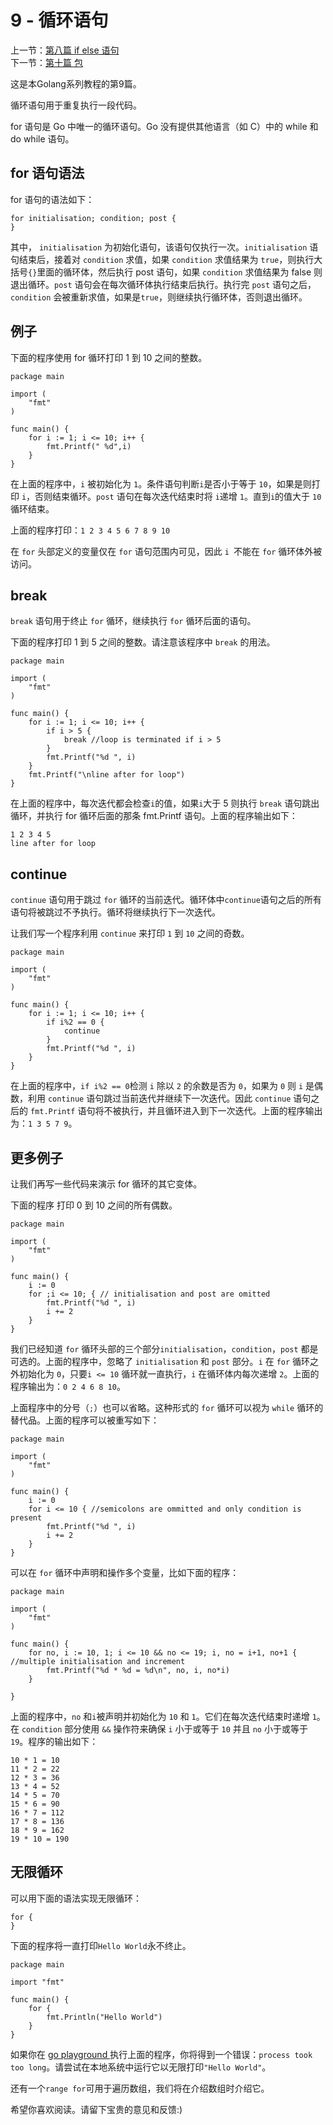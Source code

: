 9 - 循环语句  
========================

上一节：[第八篇 if else 语句](/docs/golang_tutorial_08.md)   
下一节：[第十篇 包](/docs/golang_tutorial_10.md)  

这是本Golang系列教程的第9篇。  

循环语句用于重复执行一段代码。  

for 语句是 Go 中唯一的循环语句。Go 没有提供其他语言（如 C）中的 while 和 do while 语句。  

## for 语句语法  

for 语句的语法如下：  

```golang
for initialisation; condition; post {  
}
```

其中， `initialisation` 为初始化语句，该语句仅执行一次。`initialisation` 语句结束后，接着对 `condition` 求值，如果 `condition` 求值结果为 `true`，则执行大括号` {} `里面的循环体，然后执行 post 语句，如果 `condition` 求值结果为 false 则退出循环。`post` 语句会在每次循环体执行结束后执行。执行完 `post` 语句之后，`condition` 会被重新求值，如果是`true`，则继续执行循环体，否则退出循环。  

## 例子  

下面的程序使用 for 循环打印 1 到 10 之间的整数。  

```golang
package main

import (  
    "fmt"
)

func main() {  
    for i := 1; i <= 10; i++ {
        fmt.Printf(" %d",i)
    }
}
```

在上面的程序中，`i` 被初始化为 `1`。条件语句判断` i `是否小于等于 `10`，如果是则打印 `i`，否则结束循环。`post` 语句在每次迭代结束时将 `i`递增 `1`。直到`i`的值大于 `10` 循环结束。  

上面的程序打印：`1 2 3 4 5 6 7 8 9 10`  

在 `for` 头部定义的变量仅在 `for` 语句范围内可见，因此 `i `不能在 `for` 循环体外被访问。  

## break  

`break` 语句用于终止 `for` 循环，继续执行 `for` 循环后面的语句。  

下面的程序打印 1 到 5 之间的整数。请注意该程序中 `break` 的用法。  

```golang
package main

import (  
    "fmt"
)

func main() {  
    for i := 1; i <= 10; i++ {
        if i > 5 {
            break //loop is terminated if i > 5
        }
        fmt.Printf("%d ", i)
    }
    fmt.Printf("\nline after for loop")
}
```

在上面的程序中，每次迭代都会检查`i`的值，如果`i`大于 5 则执行 `break` 语句跳出循环，并执行 for 循环后面的那条 fmt.Printf 语句。上面的程序输出如下：  

```golang
1 2 3 4 5  
line after for loop  
```

## continue  

`continue` 语句用于跳过 `for` 循环的当前迭代。循环体中`continue`语句之后的所有语句将被跳过不予执行。循环将继续执行下一次迭代。  

让我们写一个程序利用 `continue` 来打印 `1` 到 `10` 之间的奇数。  

```golang
package main

import (  
    "fmt"
)

func main() {  
    for i := 1; i <= 10; i++ {
        if i%2 == 0 {
            continue
        }
        fmt.Printf("%d ", i)
    }
}
```

在上面的程序中，`if i%2 == 0`检测 `i` 除以 `2` 的余数是否为 `0`，如果为 `0` 则 `i` 是偶数，利用 `continue` 语句跳过当前迭代并继续下一次迭代。因此 `continue` 语句之后的 `fmt.Printf` 语句将不被执行，并且循环进入到下一次迭代。上面的程序输出为：`1 3 5 7 9`。  

## 更多例子  

让我们再写一些代码来演示 for 循环的其它变体。  

下面的程序 打印 0 到 10 之间的所有偶数。  

```golang
package main

import (  
    "fmt"
)

func main() {  
    i := 0
    for ;i <= 10; { // initialisation and post are omitted
        fmt.Printf("%d ", i)
        i += 2
    }
}
```

我们已经知道 `for` 循环头部的三个部分`initialisation`，`condition`，`post` 都是可选的。上面的程序中，忽略了 `initialisation` 和 `post` 部分。`i` 在 `for` 循环之外初始化为 `0`，只要`i <= 10` 循环就一直执行，`i` 在循环体内每次递增 `2`。上面的程序输出为：`0 2 4 6 8 10`。  

上面程序中的分号（`;`）也可以省略。这种形式的 `for` 循环可以视为 `while` 循环的替代品。上面的程序可以被重写如下：   

```golang
package main

import (  
    "fmt"
)

func main() {  
    i := 0
    for i <= 10 { //semicolons are ommitted and only condition is present
        fmt.Printf("%d ", i)
        i += 2
    }
}
```

可以在 `for` 循环中声明和操作多个变量，比如下面的程序：  

```golang
package main

import (  
    "fmt"
)

func main() {  
    for no, i := 10, 1; i <= 10 && no <= 19; i, no = i+1, no+1 { //multiple initialisation and increment
        fmt.Printf("%d * %d = %d\n", no, i, no*i)
    }

}
```

上面的程序中，`no` 和` i `被声明并初始化为 `10` 和 `1`。它们在每次迭代结束时递增 `1`。在 `condition` 部分使用 `&&` 操作符来确保 `i` 小于或等于 `10` 并且 `no` 小于或等于 `19`。程序的输出如下：  

```golang
10 * 1 = 10  
11 * 2 = 22  
12 * 3 = 36  
13 * 4 = 52  
14 * 5 = 70  
15 * 6 = 90  
16 * 7 = 112  
17 * 8 = 136  
18 * 9 = 162  
19 * 10 = 190 
```

## 无限循环  

可以用下面的语法实现无限循环：  

```golang
for {  
}
```

下面的程序将一直打印` Hello World `永不终止。  

```golang
package main

import "fmt"

func main() {  
    for {
        fmt.Println("Hello World")
    }
}
```

如果你在 [go playground ](https://play.golang.org/p/kYQZw1AWT4)执行上面的程序，你将得到一个错误：`process took too long`。请尝试在本地系统中运行它以无限打印`"Hello World"`。  

还有一个` range for `可用于遍历数组，我们将在介绍数组时介绍它。  

希望你喜欢阅读。请留下宝贵的意见和反馈:)  